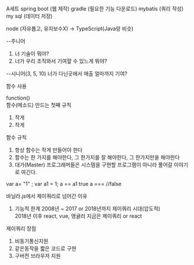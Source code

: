 A세트
spring boot (웹 제작)
gradle (필요한 기능 다운로드)
mybatis (쿼리 작성)
my sql (데이터 저장)

node (자유롭고, 유지보수X)
-> TypeScript(Java랑 비슷)

--주니어
1. 너 기술이 뭐야?
2. 너가 우리 조직와서 기여햘 수 있느게 뭐야?

--시니어(3, 5, 10)
너가 다닌곳에서 매출 얼마까지 기여?

함수 사용  

function()   
함수(메소드) 만드는 첫째 규칙
1. 작게
2. 작게

함수 규칙
1. 항상 함수는 작게 만들어야 한다  
2. 함수는 한 가지를 해야한다, 그 한가지를 잘 해야한다, 그 한가지만을 해야한다
3. 대가(Master) 프로그래머들은 시스템을 구현할
프로그램이 아니라 풀어갈 이야기로 여긴다.


var a= "1" ;
var a1 = 1;
a == a1 true
a === //false

바닐라.js에서 제이쿼리로 넘어간 이유
1. 기능적 한계 
2008년 ~ 2017 or 2018년까지 제이쿼리 시대(압도적)  
2018년 이후 react, vue, 앵귤러
지금은 제이쿼리 or react

제이쿼리 장점
1. 비동기통신지원
2. 같은동작을 짧은 코드로 구현
3. 구버전 브라우저 지원
